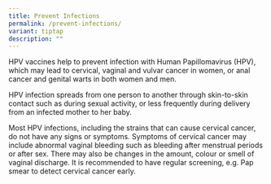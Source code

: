 ```yaml
---
title: Prevent Infections
permalink: /prevent-infections/
variant: tiptap
description: ""
---
```

<p>HPV vaccines help to prevent infection with Human Papillomavirus (HPV),
which may lead to cervical, vaginal and vulvar cancer in women, or anal
cancer and genital warts in both women and men.</p>
<p>HPV infection spreads from one person to another through skin-to-skin
contact such as during sexual activity, or less frequently during delivery
from an infected mother to her baby.</p>
<p>Most HPV infections, including the strains that can cause cervical cancer,
do not have any signs or symptoms. Symptoms of cervical cancer may include
abnormal vaginal bleeding such as bleeding after menstrual periods or after
sex. There may also be changes in the amount, colour or smell of vaginal
discharge. It is recommended to have regular screening, e.g. Pap smear
to detect cervical cancer early.</p>
